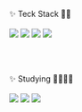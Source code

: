 <!-- - 👋 Hi, I’m @hyolyn9
- 👀 I’m interested in ...
- 🌱 I’m currently learning ...
- 💞️ I’m looking to collaborate on ...
- 📫 How to reach me ... -->

<!---
hyolyn9/hyolyn9 is a ✨ special ✨ repository because its `README.md` (this file) appears on your GitHub profile.
You can click the Preview link to take a look at your changes.
--->


<!-- <a href="[연결할 링크]" target="_blank"><img src="https://img.shields.io/badge/[쓰고 싶은 텍스트]-[컬러 코드]?style=flat-square&logo=[브랜드 이름]&logoColor=white"/></a>vg> -->

✨ Teck Stack 👀✨<br><br>
<img src="https://img.shields.io/badge/html-E34F26?style=flat-square&logo=html5&logoColor=white"/>
<img src="https://img.shields.io/badge/css-264de4?style=flat-square&logo=css3&logoColor=white"/>
<img src="https://img.shields.io/badge/SCSS-cf649a?style=flat-square&logo=sass&logoColor=white"/>
<img src="https://img.shields.io/badge/Javascript-e5a228?style=flat-square&logo=Javascript&logoColor=white"/>  
   
<br>
<br>


✨ Studying 🙋🏻‍♀️✨ <br><br>
<img src="https://img.shields.io/badge/Javascript-e5a228?style=flat-square&logo=Javascript&logoColor=white"/>
<img src="https://img.shields.io/badge/TypeScript-3178c6?style=flat-square&logo=TypeScript&logoColor=white"/>
<img src="https://img.shields.io/badge/react-171717?style=flat-square&logo=react&logoColor=#61dafb"/> 



<!---
리눅스, centos, nginx, mariaDB, docker, node, bootstrap
--->
